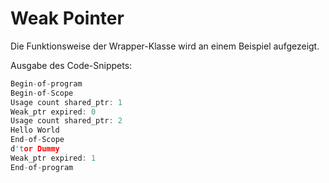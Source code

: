# Weak Pointer

Die Funktionsweise der Wrapper-Klasse wird an einem Beispiel aufgezeigt.

Ausgabe des Code-Snippets:

```cpp
Begin-of-program
Begin-of-Scope
Usage count shared_ptr: 1
Weak_ptr expired: 0
Usage count shared_ptr: 2
Hello World
End-of-Scope
d'tor Dummy
Weak_ptr expired: 1
End-of-program
```
